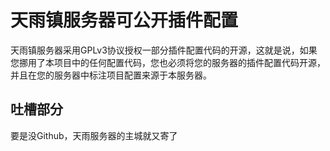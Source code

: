 # 天雨镇服务器可公开插件配置
天雨镇服务器采用GPLv3协议授权一部分插件配置代码的开源，这就是说，如果您挪用了本项目中的任何配置代码，您也必须将您的服务器的插件配置代码开源，并且在您的服务器中标注项目配置来源于本服务器。


## 吐槽部分
要是没Github，天雨服务器的主城就又寄了